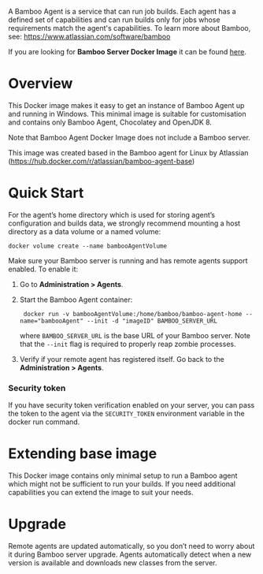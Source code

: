 A Bamboo Agent is a service that can run job builds. Each agent has a defined set of capabilities and can run builds only for jobs whose requirements match the agent's capabilities.
To learn more about Bamboo, see: https://www.atlassian.com/software/bamboo

If you are looking for **Bamboo Server Docker Image** it can be found [here](https://hub.docker.com/r/atlassian/bamboo-server/).

# Overview

This Docker image makes it easy to get an instance of Bamboo Agent up and running in Windows. This minimal image is suitable for customisation and contains only Bamboo Agent, Chocolatey and OpenJDK 8.

Note that Bamboo Agent Docker Image does not include a Bamboo server.

This image was created based in the Bamboo agent for Linux by Atlassian (https://hub.docker.com/r/atlassian/bamboo-agent-base)

# Quick Start

For the agent’s home directory which is used for storing agent’s configuration and builds data, we strongly recommend mounting a host directory as a data volume or a named volume:
	
	docker volume create --name bambooAgentVolume
	
Make sure your Bamboo server is running and has remote agents support enabled. To enable it:

1. Go to **Administration > Agents**.
2. Start the Bamboo Agent container:

		docker run -v bambooAgentVolume:/home/bamboo/bamboo-agent-home --name="bambooAgent" --init -d "imageID" BAMBOO_SERVER_URL

	where `BAMBOO_SERVER_URL` is the base URL of your Bamboo server. Note that the `--init` flag is required to properly reap zombie processes.
	
3. Verify if your remote agent has registered itself. Go back to the **Administration > Agents**.

### Security token

If you have security token verification enabled on your server, you can pass the token to the agent via the `SECURITY_TOKEN` environment variable in the docker run command.


# Extending base image

This Docker image contains only minimal setup to run a Bamboo agent which might not be sufficient to run your builds. If you need additional capabilities you can extend the image to suit your needs.


# Upgrade

Remote agents are updated automatically, so you don’t need to worry about it during Bamboo server upgrade. Agents automatically detect when a new version is available and downloads new classes from the server.